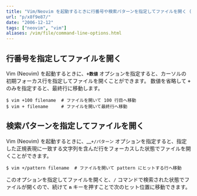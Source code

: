 ```yaml
---
title: "Vim/Neovim を起動するときに行番号や検索パターンを指定してファイルを開く (+n)"
url: "p/x8f9e87/"
date: "2006-12-12"
tags: ["neovim", "vim"]
aliases: /vim/file/command-line-options.html
---
```


行番号を指定してファイルを開く
----

Vim (Neovim) を起動するときに、__`+数値`__ オプションを指定すると、カーソルの初期フォーカス行を指定してファイルを開くことができます。
数値を省略して __`+`__ のみを指定すると、最終行に移動します。

```console
$ vim +100 filename  # ファイルを開いて 100 行目へ移動
$ vim + filename     # ファイルを開いて最終行へ移動
```


検索パターンを指定してファイルを開く
----

Vim (Neovim) を起動するときに、__`+/パターン` オプションを指定すると、指定した正規表現に一致する文字列を含んだ行をフォーカスした状態でファイルを開くことができます。

```console
$ vim +/pattern filename  # ファイルを開いて pattern にヒットする行へ移動
```

このオプションを指定してファイルを開くと、`/` コマンドで検索された状態でファイルが開くので、続けて __`n`__ キーを押すことで次のヒット位置に移動できます。

